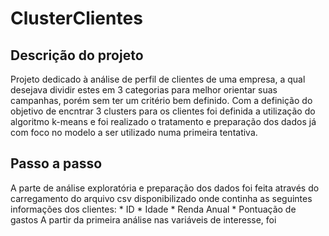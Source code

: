 # ClusterClientes

## Descrição do projeto
Projeto dedicado à análise de perfil de clientes de uma empresa, a qual desejava dividir estes em 3 categorias para melhor orientar suas campanhas, porém sem ter um critério bem definido. Com a definição do objetivo de encntrar 3 clusters para os clientes foi definida a utilização do algoritmo k-means e foi realizado o tratamento e preparação dos dados já com foco no modelo a ser utilizado numa primeira tentativa.

## Passo a passo
A parte de análise exploratória e preparação dos dados foi feita através do carregamento do arquivo csv disponibilizado onde continha as seguintes informações dos clientes:
    * ID
    * Idade
    * Renda Anual
    * Pontuação de gastos
A partir da primeira análise nas variáveis de interesse, foi 

